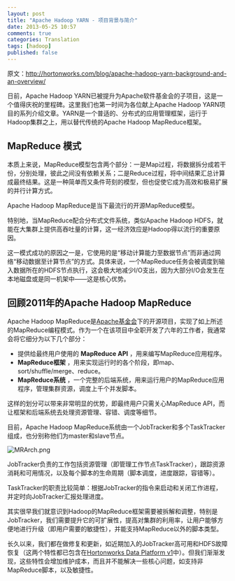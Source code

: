 ```yaml
---
layout: post
title: "Apache Hadoop YARN - 项目背景与简介"
date: 2013-05-25 10:57
comments: true
categories: Translation
tags: [hadoop]
published: false
---
```


原文：http://hortonworks.com/blog/apache-hadoop-yarn-background-and-an-overview/

日前，Apache Hadoop YARN已被提升为Apache软件基金会的子项目，这是一个值得庆祝的里程碑。这里我们也第一时间为各位献上Apache Hadoop YARN项目的系列介绍文章。YARN是一个普适的、分布式的应用管理框架，运行于Hadoop集群之上，用以替代传统的Apache Hadoop MapReduce框架。

## MapReduce 模式

本质上来说，MapReduce模型包含两个部分：一是Map过程，将数据拆分成若干份，分别处理，彼此之间没有依赖关系；二是Reduce过程，将中间结果汇总计算成最终结果。这是一种简单而又条件苛刻的模型，但也促使它成为高效和极易扩展的并行计算方式。

Apache Hadoop MapReduce是当下最流行的开源MapReduce模型。

特别地，当MapReduce配合分布式文件系统，类似Apache Hadoop HDFS，就能在大集群上提供高吞吐量的计算，这一经济效应是Hadoop得以流行的重要原因。

这一模式成功的原因之一是，它使用的是“移动计算能力至数据节点”而非通过网络“移动数据至计算节点”的方式。具体来说，一个MapReduce任务会被调度到输入数据所在的HDFS节点执行，这会极大地减少I/O支出，因为大部分I/O会发生在本地磁盘或是同一机架中——这是核心优势。

## 回顾2011年的Apache Hadoop MapReduce

Apache Hadoop MapReduce是[Apache基金会](http://www.apache.org/)下的开源项目，实现了如上所述的MapReduce编程模式。作为一个在该项目中全职开发了六年的工作者，我通常会将它细分为以下几个部分：

* 提供给最终用户使用的 **MapReduce API** ，用来编写MapReduce应用程序。
* **MapReduce框架** ，用来实现运行时的各个阶段，即map、sort/shuffle/merge、reduce。
* **MapReduce系统** ，一个完整的后端系统，用来运行用户的MapReduce应用程序，管理集群资源，调度上千个并发脚本。

这样的划分可以带来非常明显的优势，即最终用户只需关心MapReduce API，而让框架和后端系统去处理资源管理、容错、调度等细节。

目前，Apache Hadoop MapReduce系统由一个JobTracker和多个TaskTracker组成，也分别称他们为master和slave节点。

![MRArch.png](http://hortonworks.com/wp-content/uploads/2012/08/MRArch.png)

JobTracker负责的工作包括资源管理（即管理工作节点TaskTracker），跟踪资源消耗和可用情况，以及每个脚本的生命周期（脚本调度，进度跟踪，容错等）。

TaskTracker的职责比较简单：根据JobTracker的指令来启动和关闭工作进程，并定时向JobTracker汇报处理进度。

其实很早我们就意识到Hadoop的MapReduce框架需要被拆解和调整，特别是JobTracker，我们需要提升它的可扩展性，提高对集群的利用率，让用户能够方便地进行升级（即用户需要的敏捷性），并能支持MapReduce以外的脚本类型。

长久以来，我们都在做修复和更新，如近期加入的JobTracker高可用和HDFS故障恢复（这两个特性都已包含在[Hortonworks Data Platform v1](http://hortonworks.com/download/)中）。但我们渐渐发现，这些特性会增加维护成本，而且并不能解决一些核心问题，如支持非MapReduce脚本，以及敏捷性。

